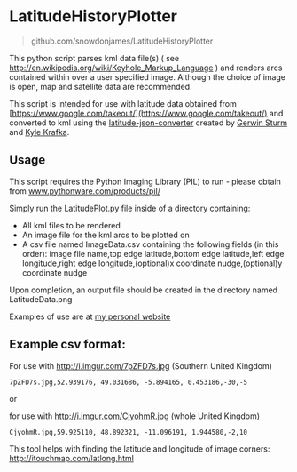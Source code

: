LatitudeHistoryPlotter
======================

> github.com/snowdonjames/LatitudeHistoryPlotter

This python script parses kml data file(s) ( see http://en.wikipedia.org/wiki/Keyhole_Markup_Language ) and renders arcs contained within over a user specified image. Although the choice of image is open, map and satellite data are recommended. 

This script is intended for use with latitude data obtained from [https://www.google.com/takeout/](https://www.google.com/takeout/)‎ and converted to kml using the [latitude-json-converter](https://github.com/Scarygami/latitude-json-converter) created by [Gerwin Sturm](https://github.com/Scarygami) and [Kyle Krafka](https://github.com/kjkjava).

## Usage

This script requires the Python Imaging Library (PIL) to run - please obtain from www.pythonware.com/products/pil/

Simply run the LatitudePlot.py file inside of a directory containing:

- All kml files to be rendered
- An image file for the kml arcs to be plotted on
- A csv file named ImageData.csv containing the following fields (in this order): image file name,top edge latitude,bottom edge latitude,left edge longitude,right edge longitude,(optional)x coordinate nudge,(optional)y coordinate nudge

Upon completion, an output file should be created in the directory named LatitudeData.png

Examples of use are at [my personal website](http://snowdonjames.com/rendering-long-term-location-data-from-google-latitude/)

## Example csv format:

For use with http://i.imgur.com/7pZFD7s.jpg (Southern United Kingdom)

    7pZFD7s.jpg,52.939176, 49.031686, -5.894165, 0.453186,-30,-5
    
or

for use with http://i.imgur.com/CjyohmR.jpg (whole United Kingdom)

    CjyohmR.jpg,59.925110, 48.892321, -11.096191, 1.944580,-2,10


This tool helps with finding the latitude and longitude of image corners: http://itouchmap.com/latlong.html 
